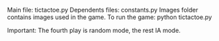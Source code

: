 Main file: tictactoe.py
Dependents files: constants.py
Images folder contains images used in the game.
To run the game: python tictactoe.py

Important: The fourth play is random mode, the rest IA mode.
